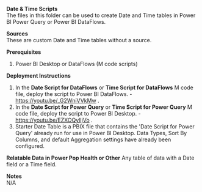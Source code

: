 <b>Date & Time Scripts</b><br>
The files in this folder can be used to create Date and Time tables in Power BI Power Query or Power BI DataFlows. <br>

<b>Sources</b><br>
These are custom Date and Time tables without a source.

<b>Prerequisites</b><br />
1. Power BI Desktop or DataFlows (M code scripts)

<b>Deployment Instructions</b><br />
1. In the <b>Date Script for DataFlows</b> or <b>Time Script for DataFlows</b> M code file, deploy the script to Power BI DataFlows. -  https://youtu.be/_G2WniVVkMw .
2. In the <b>Date Script for Power Query</b> or <b>Time Script for Power Query</b> M code file, deploy the script to Power BI Desktop. - https://youtu.be/EZXOQylIjVo .
3. Starter Date Table is a PBIX file that contains the 'Date Script for Power Query' already run for use in Power BI Desktop. Data Types, Sort By Columns, and default Aggregation settings have already been configured.

<b>Relatable Data in Power Pop Health or Other</b>
Any table of data with a Date field or a Time field.

<b>Notes</b><br>
N/A



